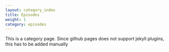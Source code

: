 ```yaml
---
layout: category_index
title: Episodes
weight: 1
category: episodes
---
```

This is a category page. Since github pages
does not support jekyll plugins, this has
to be added manually
